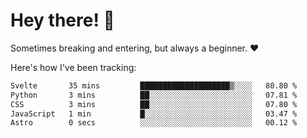 # Hey there! 👋
Sometimes breaking and entering, but always a beginner. ❤️

Here's how I've been tracking:
<!--START_SECTION:waka-->

```txt
Svelte       35 mins         ████████████████████▒░░░░   80.80 %
Python       3 mins          ██░░░░░░░░░░░░░░░░░░░░░░░   07.81 %
CSS          3 mins          ██░░░░░░░░░░░░░░░░░░░░░░░   07.80 %
JavaScript   1 min           █░░░░░░░░░░░░░░░░░░░░░░░░   03.47 %
Astro        0 secs          ░░░░░░░░░░░░░░░░░░░░░░░░░   00.12 %
```

<!--END_SECTION:waka-->
